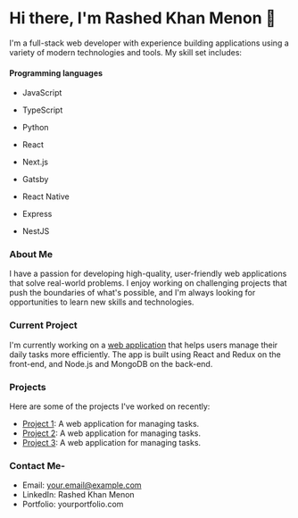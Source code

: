 # Hi there, I'm Rashed Khan Menon 👋

I'm a full-stack web developer with experience building applications 
using a variety of modern technologies and tools. My skill set includes:

#### Programming languages
* JavaScript

* TypeScript

* Python


* React
* Next.js
* Gatsby
* React Native
* Express
* NestJS


### About Me
I have a passion for developing high-quality, user-friendly web 
applications that solve real-world problems. I enjoy working on 
challenging projects that push the boundaries of what's possible, and 
I'm always looking for opportunities to learn new skills and 
technologies.

### Current Project
I'm currently working on a [web application](https://github.com/example/project1)
 that helps users manage their daily tasks more efficiently. The app is 
built using React and Redux on the front-end, and Node.js and MongoDB on
 the back-end.

### Projects
Here are some of the projects I've worked on recently:
* [Project 1](https://github.com/example/project1): A web application for managing tasks.
* [Project 2](https://github.com/example/project1): A web application for managing tasks.
* [Project 3](https://github.com/example/project1): A web application for managing tasks.
### Contact Me-
* Email: your.email@example.com
* LinkedIn: Rashed Khan Menon
* Portfolio: yourportfolio.com

